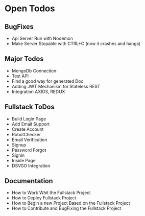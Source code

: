 # Open Todos
## BugFixes
- Api Server Run with Nodemon
- Make Server Stopable with CTRL+C (now it crashes and hangs)

## Major Todos
- MongoDb Connection
- Test API
- Find a good way for generated Doc
- Adding JWT Mechanism for Stateless REST
- Integration AXIOS, REDUX

## Fullstack ToDos
- Build Login Page
- Add Email Support
- Create Account
- RobotChecker
- Email Verification
- Signup
- Password Forgot
- Signin
- Inside Page
- DSVGO Integration

## Documentation
- How to Work Whit the Fullstack Project
- How to Deploy Fullstack Project
- How to Begin a new Project Based on the Fullstack Project
- How to Contribute and BugFixing the Fullstack Project